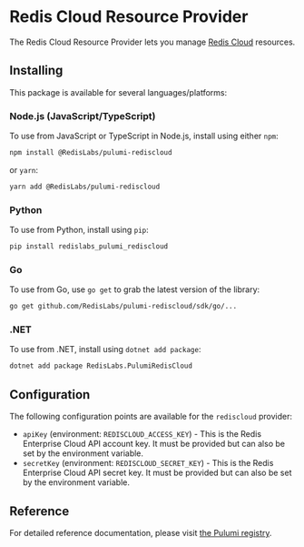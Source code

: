 # Redis Cloud Resource Provider

The Redis Cloud Resource Provider lets you manage [Redis Cloud](https://redislabs.com/redis-enterprise-cloud/overview) resources.

## Installing

This package is available for several languages/platforms:

### Node.js (JavaScript/TypeScript)

To use from JavaScript or TypeScript in Node.js, install using either `npm`:

```bash
npm install @RedisLabs/pulumi-rediscloud
```

or `yarn`:

```bash
yarn add @RedisLabs/pulumi-rediscloud
```

### Python

To use from Python, install using `pip`:

```bash
pip install redislabs_pulumi_rediscloud
```

### Go

To use from Go, use `go get` to grab the latest version of the library:

```bash
go get github.com/RedisLabs/pulumi-rediscloud/sdk/go/...
```

### .NET

To use from .NET, install using `dotnet add package`:

```bash
dotnet add package RedisLabs.PulumiRedisCloud
```

## Configuration

The following configuration points are available for the `rediscloud` provider:

- `apiKey` (environment: `REDISCLOUD_ACCESS_KEY`) - This is the Redis Enterprise Cloud API account key. It must be provided but can also be set by the environment variable.
- `secretKey` (environment: `REDISCLOUD_SECRET_KEY`) - This is the Redis Enterprise Cloud API secret key. It must be provided but can also be set by the environment variable.

## Reference

For detailed reference documentation, please visit [the Pulumi registry](https://www.pulumi.com/registry/packages/rediscloud/api-docs/).
